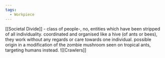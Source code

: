 ```yaml
---
tags:
  - Workpiece
---
```

[[Societal Divide]] - class of people-, no, entities which have been stripped of all individuality. coordinated and organised like a hive (of ants or bees), they work without any regards or care towards one individual. possible origin in a modification of the zombie mushroom seen on tropical ants, targeting humans instead. 
![[Crawlers]]